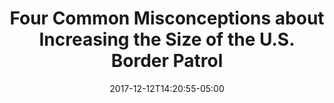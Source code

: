 ---
title: "Four Common Misconceptions about Increasing the Size of the U.S. Border Patrol"
date: 2017-12-12T14:20:55-05:00
draft: false
description: ""
roles: ["Design", "Front-End Development"]
link: "https://interactives.wola.org/2017/09/border-patrol/"
wip: false
---